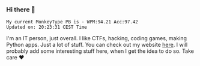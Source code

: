 ### Hi there 👋
<!-- PB START -->
```
My current MonkeyType PB is - WPM:94.21 Acc:97.42
Updated on: 20:23:31 CEST Time
```
<!-- PB END -->
I'm an IT person, just overall. I like CTFs, hacking, coding games, making Python apps. Just a lot of stuff.
You can check out my website [here](https://skill3472.github.io/).
I will probably add some interesting stuff here, when I get the idea to do so. Take care ❤️
